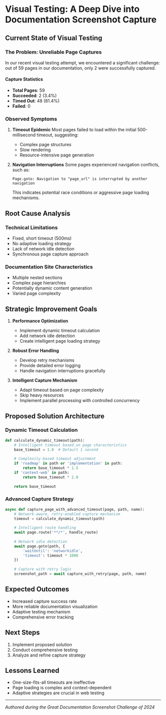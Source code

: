 # Visual Testing: A Deep Dive into Documentation Screenshot Capture

## Current State of Visual Testing

### The Problem: Unreliable Page Captures

In our recent visual testing attempt, we encountered a significant challenge: out of 59 pages in our documentation, only 2 were successfully captured.

#### Capture Statistics
- **Total Pages**: 59
- **Succeeded**: 2 (3.4%)
- **Timed Out**: 48 (81.4%)
- **Failed**: 0

### Observed Symptoms

1. **Timeout Epidemic**
   Most pages failed to load within the initial 500-millisecond timeout, suggesting:
   - Complex page structures
   - Slow rendering
   - Resource-intensive page generation

2. **Navigation Interruptions**
   Some pages experienced navigation conflicts, such as:
   ```
   Page.goto: Navigation to "page_url" is interrupted by another navigation
   ```
   This indicates potential race conditions or aggressive page loading mechanisms.

## Root Cause Analysis

### Technical Limitations
- Fixed, short timeout (500ms)
- No adaptive loading strategy
- Lack of network idle detection
- Synchronous page capture approach

### Documentation Site Characteristics
- Multiple nested sections
- Complex page hierarchies
- Potentially dynamic content generation
- Varied page complexity

## Strategic Improvement Goals

1. **Performance Optimization**
   - Implement dynamic timeout calculation
   - Add network idle detection
   - Create intelligent page loading strategy

2. **Robust Error Handling**
   - Develop retry mechanisms
   - Provide detailed error logging
   - Handle navigation interruptions gracefully

3. **Intelligent Capture Mechanism**
   - Adapt timeout based on page complexity
   - Skip heavy resources
   - Implement parallel processing with controlled concurrency

## Proposed Solution Architecture

### Dynamic Timeout Calculation
```python
def calculate_dynamic_timeout(path):
    # Intelligent timeout based on page characteristics
    base_timeout = 1.0  # Default 1 second
    
    # Complexity-based timeout adjustment
    if 'roadmap' in path or 'implementation' in path:
        return base_timeout * 1.5
    if 'context-web' in path:
        return base_timeout * 2.0
    
    return base_timeout
```

### Advanced Capture Strategy
```python
async def capture_page_with_advanced_timeout(page, path, name):
    # Network-aware, retry-enabled capture mechanism
    timeout = calculate_dynamic_timeout(path)
    
    # Intelligent route handling
    await page.route('**/*', handle_route)
    
    # Network idle detection
    await page.goto(path, {
        'waitUntil': 'networkidle',
        'timeout': timeout * 1000
    })
    
    # Capture with retry logic
    screenshot_path = await capture_with_retry(page, path, name)
```

## Expected Outcomes

- Increased capture success rate
- More reliable documentation visualization
- Adaptive testing mechanism
- Comprehensive error tracking

## Next Steps
1. Implement proposed solution
2. Conduct comprehensive testing
3. Analyze and refine capture strategy

## Lessons Learned
- One-size-fits-all timeouts are ineffective
- Page loading is complex and context-dependent
- Adaptive strategies are crucial in web testing

---

*Authored during the Great Documentation Screenshot Challenge of 2024*

